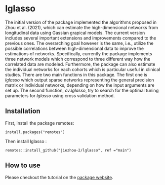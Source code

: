 
<!-- README.md is generated from README.Rmd. Please edit that file -->

# lglasso

<!-- badges: start -->
<!-- badges: end -->

The initial version of the package implemented the algorithms proposed in Zhou et al. (2021),  which can estimate the high-dimensional  networks  from longitudinal data using Gassian grapical models. The current version includes several important extensions and improvements compared to the previous ones. The overarching goal however is the same, i.e., utilize the possible correlations between high-dimensional data to improve the estimations of networks.  Specifically, currently the package implements three network models which correspond to three different way how the correlated data are modeled. Furthermore, the package can also estimate the individual networks for each cohorts which is particular useful in clinical studies.  There are two main functions in this package. The first one is $lglasso$ which output sparse networks representing the general precision matrix or individual networks, depending on how the input arguments are set up.   The second function, $cv.lglasso$, try to search for the optimal tuning parameters for $lglasso$ using cross validation method.   

## Installation

First, install the package remotes:

```
install.packages("remotes")
```

Then install lglasso :

```
remotes::install_github("jiezhou-2/lglasso", ref ="main") 
```

## How to use

 Please checkout the tutorial on the [package website](https://jiezhou-2.github.io/lglasso/).


